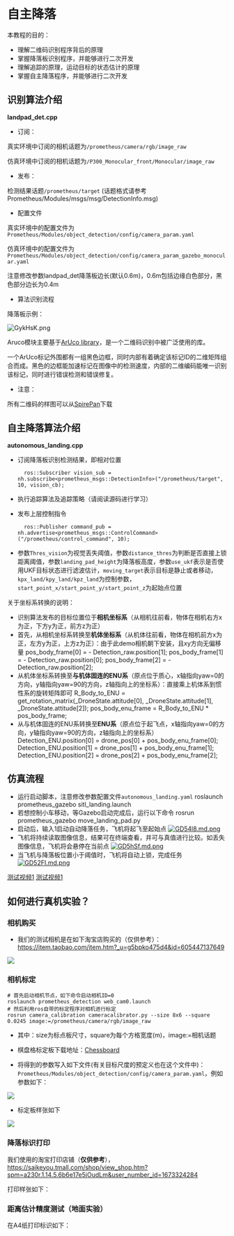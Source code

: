 # 自主降落

本教程的目的：
- 理解二维码识别程序背后的原理
- 掌握降落板识别程序，并能够进行二次开发
- 理解追踪的原理，运动目标的状态估计的原理
- 掌握自主降落程序，并能够进行二次开发

## 识别算法介绍

**landpad_det.cpp** 
 - 订阅：

真实环境中订阅的相机话题为`/prometheus/camera/rgb/image_raw`

仿真环境中订阅的相机话题为`/P300_Monocular_front/Monocular/image_raw`
 
 - 发布：

检测结果话题`/prometheus/target` (话题格式请参考Prometheus/Modules/msgs/msg/DetectionInfo.msg)
 
 - 配置文件

真实环境中的配置文件为`Prometheus/Modules/object_detection/config/camera_param.yaml`

仿真环境中的配置文件为`Prometheus/Modules/object_detection/config/camera_param_gazebo_monocular.yaml`

注意修改参数landpad_det降落板边长(默认0.6m)，0.6m包括边缘白色部分，黑色部分边长为0.4m

 - 算法识别流程

降落板示例：

![GykHsK.png](https://s1.ax1x.com/2020/04/06/GykHsK.png)

Aruco模块主要基于[ArUco library](http://www.uco.es/investiga/grupos/ava/node/26)，是一个二维码识别中被广泛使用的库。

一个ArUco标记外围都有一组黑色边框，同时内部有着确定该标记ID的二维矩阵组合而成。黑色的边框能加速标记在图像中的检测速度，内部的二维编码能唯一识别该标记，同时进行错误检测和错误修复。

 - 注意：

所有二维码的样图可以从[SpirePan](https://spire.imdo.co/index.php?share/folder&user=1&sid=ZVv3DX9J)下载

## 自主降落算法介绍
**autonomous_landing.cpp** 
- 订阅降落板识别检测结果，即相对位置
 	
		ros::Subscriber vision_sub = nh.subscribe<prometheus_msgs::DetectionInfo>("/prometheus/target", 10, vision_cb);
    
- 执行追踪算法及追踪策略（请阅读源码进行学习）
- 发布上层控制指令

		ros::Publisher command_pub = nh.advertise<prometheus_msgs::ControlCommand>("/prometheus/control_command", 10);

- 参数`Thres_vision`为视觉丢失阈值，参数`distance_thres`为判断是否直接上锁距离阈值，参数`landing_pad_height`为降落板高度，参数`use_ukf`表示是否使用UKF目标状态进行滤波估计，`moving_target`表示目标是静止或者移动，`kpx_land/kpy_land/kpz_land`为控制参数，`start_point_x/start_point_y/start_point_z`为起始点位置

关于坐标系转换的说明：
- 识别算法发布的目标位置位于**相机坐标系**（从相机往前看，物体在相机右方x为正，下方y为正，前方z为正）
- 首先，从相机坐标系转换至**机体坐标系**（从机体往前看，物体在相机前方x为正，左方y为正，上方z为正）：由于此demo相机朝下安装，且xy方向无偏移量
        pos_body_frame[0] = - Detection_raw.position[1];
        pos_body_frame[1] = - Detection_raw.position[0];
        pos_body_frame[2] = - Detection_raw.position[2]; 
- 从机体坐标系转换至**与机体固连的ENU系**（原点位于质心，x轴指向yaw=0的方向，y轴指向yaw=90的方向，z轴指向上的坐标系）：直接乘上机体系到惯性系的旋转矩阵即可
        R_Body_to_ENU = get_rotation_matrix(_DroneState.attitude[0], _DroneState.attitude[1], _DroneState.attitude[2]);
    	pos_body_enu_frame = R_Body_to_ENU * pos_body_frame;
- 从与机体固连的ENU系转换至**ENU系**（原点位于起飞点，x轴指向yaw=0的方向，y轴指向yaw=90的方向，z轴指向上的坐标系）
        Detection_ENU.position[0] = drone_pos[0] + pos_body_enu_frame[0];
        Detection_ENU.position[1] = drone_pos[1] + pos_body_enu_frame[1];
        Detection_ENU.position[2] = drone_pos[2] + pos_body_enu_frame[2];
## 仿真流程
- 运行启动脚本，注意修改参数配置文件`autonomous_landing.yaml`
    	roslaunch prometheus_gazebo sitl_landing.launch
- 若想控制小车移动，等Gazebo启动完成后，运行以下命令
		rosrun prometheus_gazebo move_landing_pad.py
- 启动后，输入1启动自动降落任务，飞机将起飞至起始点
	[![GD54l8.md.png](https://s1.ax1x.com/2020/04/05/GD54l8.md.png)](https://imgchr.com/i/GD54l8)
- 飞机将持续读取图像信息，结果可在终端查看，并可与真值进行比较。如丢失图像信息，飞机将会悬停在当前点
	[![GD5hSf.md.png](https://s1.ax1x.com/2020/04/05/GD5hSf.md.png)](https://imgchr.com/i/GD5hSf)
- 当飞机与降落板位置小于阈值时，飞机将自动上锁，完成任务
	[![GD52FI.md.png](https://s1.ax1x.com/2020/04/05/GD52FI.md.png)](https://imgchr.com/i/GD52FI)

[测试视频1](https://www.bilibili.com/video/av84249695/)
[测试视频1](https://www.bilibili.com/video/av84262462/)

## 如何进行真机实验？  


### 相机购买

* 我们的测试相机是在如下淘宝店购买的（仅供参考）：https://item.taobao.com/item.htm?_u=g5bpko475d4&id=605447137649

![](http://jario.ren/images/2005/yolo-camera.jpg)

### 相机标定

```
# 首先启动相机节点，如下命令启动相机ID=0
roslaunch prometheus_detection web_cam0.launch
# 然后利用ros自带的标定程序对相机进行标定
rosrun camera_calibration cameracalibrator.py --size 8x6 --square 0.0245 image:=/prometheus/camera/rgb/image_raw
```

* 其中：size为标点板尺寸，square为每个方格宽度(m)，image:=相机话题

* 棋盘格标定板下载地址：[Chessboard](http://jario.ren/images/2005/qipangebiaoding.jpg)

* 将得到的参数写入如下文件(有关目标尺度的预定义也在这个文件中)：`Prometheus/Modules/object_detection/config/camera_param.yaml`，例如参数如下：

![](http://jario.ren/images/2005/camera-calib-example.png)

* 标定板样张如下

![](http://jario.ren/images/2005/chessboard.jpg)

### 降落标识打印

我们使用的淘宝打印店铺（**仅供参考**），https://saikeyou.tmall.com/shop/view_shop.htm?spm=a230r.1.14.5.6b6e17e5jOudLm&user_number_id=1673324284

打印样张如下：

### 距离估计精度测试（地面实验）

在A4纸打印标识如下：


